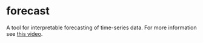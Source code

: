 # forecast

A tool for interpretable forecasting of time-series data. For more information see [this video](https://www.youtube.com/watch?v=kU31yz6kiQA&feature=youtu.be).
